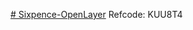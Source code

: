 [# Sixpence-OpenLayer](https://chromewebstore.google.com/detail/sixpence-prev-openlayer/bcakokeeafaehcajfkajcpbdkfnoahlh)
Refcode: KUU8T4
